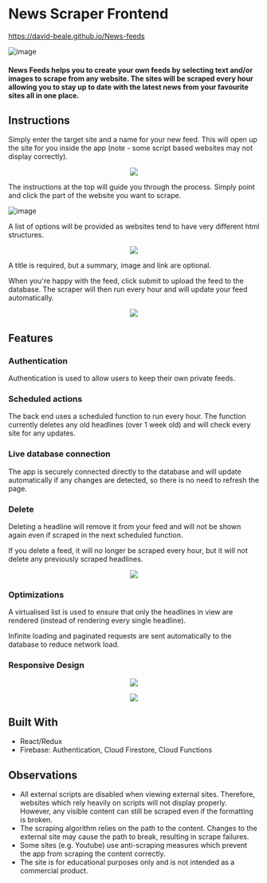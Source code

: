 # News Scraper Frontend
https://david-beale.github.io/News-feeds

![image](https://user-images.githubusercontent.com/59053870/127153119-f75df9de-4ea0-4038-adab-88e9cbaa04ab.png)

#### News Feeds helps you to create your own feeds by selecting text and/or images to scrape from any website. The sites will be scraped every hour allowing you to stay up to date with the latest news from your favourite sites all in one place.

## Instructions
 
Simply enter the target site and a name for your new feed. This will open up the site for you inside the app (note - some script based websites may not display correctly).


 <p align="center">
  <img src="https://user-images.githubusercontent.com/59053870/127149979-e791b040-63ca-4078-9fe1-0dc7c31a1131.png" />
</p>

The instructions at the top will guide you through the process. Simply point and click the part of the website you want to scrape. 


![image](https://user-images.githubusercontent.com/59053870/127150286-75d530c1-e3e5-41d3-9cfe-00131edca143.png)


A list of options will be provided as websites tend to have very different html structures.


 <p align="center">
  <img src="https://user-images.githubusercontent.com/59053870/127150615-fc7708af-1410-4291-b5a4-d3aef1e169d0.png" />
</p>


A title is required, but a summary, image and link are optional.

When you're happy with the feed, click submit to upload the feed to the database. The scraper will then run every hour and will update your feed automatically.


 <p align="center">
  <img src="https://user-images.githubusercontent.com/59053870/127150719-899224c0-51c4-4dd9-9637-448df108ed55.png" />
</p>
 
 
## Features

### Authentication
Authentication is used to allow users to keep their own private feeds. 

### Scheduled actions
The back end uses a scheduled function to run every hour. The function currently deletes any old headlines (over 1 week old) and will check every site for any updates. 

### Live database connection
The app is securely connected directly to the database and will update automatically if any changes are detected, so there is no need to refresh the page. 

### Delete
Deleting a headline will remove it from your feed and will not be shown again even if scraped in the next scheduled function.

If you delete a feed, it will no longer be scraped every hour, but it will not delete any previously scraped headlines.


 <p align="center">
  <img src="https://user-images.githubusercontent.com/59053870/127151729-bdf7af5a-6ea4-4f94-9a56-93fb8850e359.png" />
</p>


### Optimizations

A virtualised list is used to ensure that only the headlines in view are rendered (instead of rendering every single headline).

Infinite loading and paginated requests are sent automatically to the database to reduce network load.


### Responsive Design


 <p align="center">
  <img src="https://user-images.githubusercontent.com/59053870/127152024-46308e7a-290b-4be9-8cec-ef012f9dee65.png" />
</p>

 <p align="center">
  <img src="https://user-images.githubusercontent.com/59053870/127152087-ac19ecff-960c-4caa-9b02-e32fd66fed7d.png" />
</p>

## Built With
* React/Redux
* Firebase: Authentication, Cloud Firestore, Cloud Functions

## Observations
* All external scripts are disabled when viewing external sites. Therefore, websites which rely heavily on scripts will not display properly. However, any visible content can still be scraped even if the formatting is broken.
* The scraping algorithm relies on the path to the content. Changes to the external site may cause the path to break, resulting in scrape failures.
* Some sites (e.g. Youtube) use anti-scraping measures which prevent the app from scraping the content correctly.
* The site is for educational purposes only and is not intended as a commercial product.
